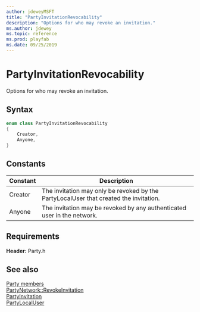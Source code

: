 ```yaml
---
author: jdeweyMSFT
title: "PartyInvitationRevocability"
description: "Options for who may revoke an invitation."
ms.author: jdewey
ms.topic: reference
ms.prod: playfab
ms.date: 09/25/2019
---
```


# PartyInvitationRevocability  

Options for who may revoke an invitation.    

## Syntax  
  
```cpp
enum class PartyInvitationRevocability    
{  
    Creator,  
    Anyone,  
}  
```  
  
## Constants  
  
| Constant | Description |
| --- | --- |
| Creator | The invitation may only be revoked by the PartyLocalUser that created the invitation. |  
| Anyone | The invitation may be revoked by any authenticated user in the network. |  
  
  
## Requirements  
  
**Header:** Party.h
  
## See also  
[Party members](../party_members.md)  
[PartyNetwork::RevokeInvitation](../classes/PartyNetwork/methods/partynetwork_revokeinvitation.md)  
[PartyInvitation](../classes/PartyInvitation/partyinvitation.md)  
[PartyLocalUser](../classes/PartyLocalUser/partylocaluser.md)
  
  
